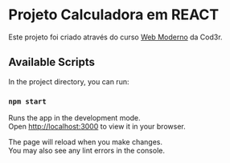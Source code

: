# Projeto Calculadora em REACT

Este projeto foi criado através do curso [Web Moderno](https://www.udemy.com/course/curso-web/) da Cod3r.

## Available Scripts

In the project directory, you can run:

### `npm start`

Runs the app in the development mode.\
Open [http://localhost:3000](http://localhost:3000) to view it in your browser.

The page will reload when you make changes.\
You may also see any lint errors in the console.

